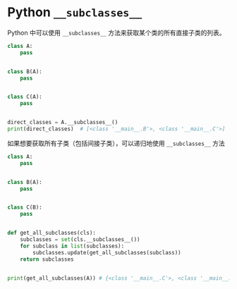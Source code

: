 # Python `__subclasses__`

Python 中可以使用 `__subclasses__` 方法来获取某个类的所有直接子类的列表。

```python
class A:
    pass


class B(A):
    pass


class C(A):
    pass


direct_classes = A.__subclasses__()
print(direct_classes)  # [<class '__main__.B'>, <class '__main__.C'>]
```

如果想要获取所有子类（包括间接子类），可以递归地使用 `__subclasses__` 方法

```python
class A:
    pass


class B(A):
    pass


class C(B):
    pass


def get_all_subclasses(cls):
    subclasses = set(cls.__subclasses__())
    for subclass in list(subclasses):
        subclasses.update(get_all_subclasses(subclass))
    return subclasses


print(get_all_subclasses(A)) # {<class '__main__.C'>, <class '__main__.B'>}
```
